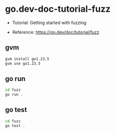 # go.dev-doc-tutorial-fuzz

- Tutorial: Getting started with fuzzing

- Reference: https://go.dev/doc/tutorial/fuzz

## gvm

```sh
gvm install go1.23.5
gvm use go1.23.5
```

## go run

```sh
cd fuzz
go run .
```

## go test

```sh
cd fuzz
go test .
```
